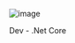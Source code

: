 ![image](https://github.com/user-attachments/assets/a5e42c53-62a1-4f69-9cea-6455d9b30bd8)

Dev - .Net Core
